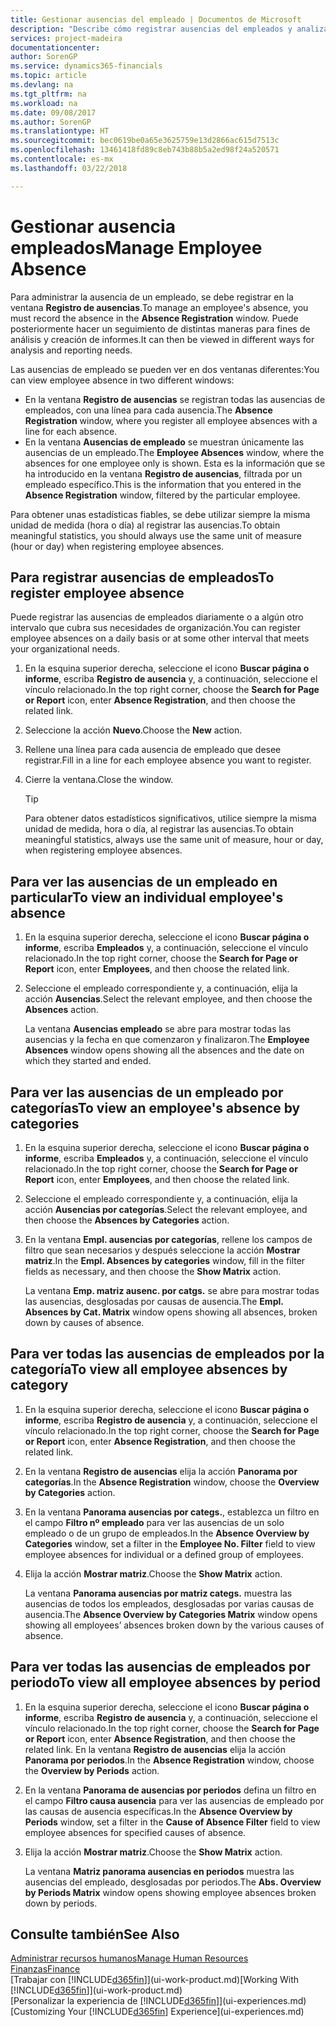 ```yaml
---
title: Gestionar ausencias del empleado | Documentos de Microsoft
description: "Describe cómo registrar ausencias del empleados y analizar las estadísticas de las ausencias."
services: project-madeira
documentationcenter: 
author: SorenGP
ms.service: dynamics365-financials
ms.topic: article
ms.devlang: na
ms.tgt_pltfrm: na
ms.workload: na
ms.date: 09/08/2017
ms.author: SorenGP
ms.translationtype: HT
ms.sourcegitcommit: bec0619be0a65e3625759e13d2866ac615d7513c
ms.openlocfilehash: 13461418fd89c8eb743b88b5a2ed98f24a520571
ms.contentlocale: es-mx
ms.lasthandoff: 03/22/2018

---
```

# <a name="manage-employee-absence"></a><span data-ttu-id="19aac-103">Gestionar ausencia empleados</span><span class="sxs-lookup"><span data-stu-id="19aac-103">Manage Employee Absence</span></span>
<span data-ttu-id="19aac-104">Para administrar la ausencia de un empleado, se debe registrar en la ventana **Registro de ausencias**.</span><span class="sxs-lookup"><span data-stu-id="19aac-104">To manage an employee's absence, you must record the absence in the **Absence Registration** window.</span></span> <span data-ttu-id="19aac-105">Puede posteriormente hacer un seguimiento de distintas maneras para fines de análisis y creación de informes.</span><span class="sxs-lookup"><span data-stu-id="19aac-105">It can then be viewed in different ways for analysis and reporting needs.</span></span>

<span data-ttu-id="19aac-106">Las ausencias de empleado se pueden ver en dos ventanas diferentes:</span><span class="sxs-lookup"><span data-stu-id="19aac-106">You can view employee absence in two different windows:</span></span>

* <span data-ttu-id="19aac-107">En la ventana **Registro de ausencias** se registran todas las ausencias de empleados, con una línea para cada ausencia.</span><span class="sxs-lookup"><span data-stu-id="19aac-107">The **Absence Registration** window, where you register all employee absences with a line for each absence.</span></span>
* <span data-ttu-id="19aac-108">En la ventana **Ausencias de empleado** se muestran únicamente las ausencias de un empleado.</span><span class="sxs-lookup"><span data-stu-id="19aac-108">The **Employee Absences** window, where the absences for one employee only is shown.</span></span> <span data-ttu-id="19aac-109">Esta es la información que se ha introducido en la ventana **Registro de ausencias**, filtrada por un empleado específico.</span><span class="sxs-lookup"><span data-stu-id="19aac-109">This is the information that you entered in the **Absence Registration** window, filtered by the particular employee.</span></span>

<span data-ttu-id="19aac-110">Para obtener unas estadísticas fiables, se debe utilizar siempre la misma unidad de medida (hora o día) al registrar las ausencias.</span><span class="sxs-lookup"><span data-stu-id="19aac-110">To obtain meaningful statistics, you should always use the same unit of measure (hour or day) when registering employee absences.</span></span>

## <a name="to-register-employee-absence"></a><span data-ttu-id="19aac-111">Para registrar ausencias de empleados</span><span class="sxs-lookup"><span data-stu-id="19aac-111">To register employee absence</span></span>
<span data-ttu-id="19aac-112">Puede registrar las ausencias de empleados diariamente o a algún otro intervalo que cubra sus necesidades de organización.</span><span class="sxs-lookup"><span data-stu-id="19aac-112">You can register employee absences on a daily basis or at some other interval that meets your organizational needs.</span></span>

1. <span data-ttu-id="19aac-113">En la esquina superior derecha, seleccione el icono **Buscar página o informe**, escriba **Registro de ausencia** y, a continuación, seleccione el vínculo relacionado.</span><span class="sxs-lookup"><span data-stu-id="19aac-113">In the top right corner, choose the **Search for Page or Report** icon, enter **Absence Registration**, and then choose the related link.</span></span>
2. <span data-ttu-id="19aac-114">Seleccione la acción **Nuevo**.</span><span class="sxs-lookup"><span data-stu-id="19aac-114">Choose the **New** action.</span></span>
3. <span data-ttu-id="19aac-115">Rellene una línea para cada ausencia de empleado que desee registrar.</span><span class="sxs-lookup"><span data-stu-id="19aac-115">Fill in a line for each employee absence you want to register.</span></span>
4. <span data-ttu-id="19aac-116">Cierre la ventana.</span><span class="sxs-lookup"><span data-stu-id="19aac-116">Close the window.</span></span>

    > [!Tip]
    > <span data-ttu-id="19aac-117">Para obtener datos estadísticos significativos, utilice siempre la misma unidad de medida, hora o día, al registrar las ausencias.</span><span class="sxs-lookup"><span data-stu-id="19aac-117">To obtain meaningful statistics, always use the same unit of measure, hour or day, when registering employee absences.</span></span>

## <a name="to-view-an-individual-employees-absence"></a><span data-ttu-id="19aac-118">Para ver las ausencias de un empleado en particular</span><span class="sxs-lookup"><span data-stu-id="19aac-118">To view an individual employee's absence</span></span>
1. <span data-ttu-id="19aac-119">En la esquina superior derecha, seleccione el icono **Buscar página o informe**, escriba **Empleados** y, a continuación, seleccione el vínculo relacionado.</span><span class="sxs-lookup"><span data-stu-id="19aac-119">In the top right corner, choose the **Search for Page or Report** icon, enter **Employees**, and then choose the related link.</span></span>
2. <span data-ttu-id="19aac-120">Seleccione el empleado correspondiente y, a continuación, elija la acción **Ausencias**.</span><span class="sxs-lookup"><span data-stu-id="19aac-120">Select the relevant employee, and then choose the **Absences** action.</span></span>

    <span data-ttu-id="19aac-121">La ventana **Ausencias empleado** se abre para mostrar todas las ausencias y la fecha en que comenzaron y finalizaron.</span><span class="sxs-lookup"><span data-stu-id="19aac-121">The **Employee Absences** window opens showing all the absences and the date on which they started and ended.</span></span>

## <a name="to-view-an-employees-absence-by-categories"></a><span data-ttu-id="19aac-122">Para ver las ausencias de un empleado por categorías</span><span class="sxs-lookup"><span data-stu-id="19aac-122">To view an employee's absence by categories</span></span>
1. <span data-ttu-id="19aac-123">En la esquina superior derecha, seleccione el icono **Buscar página o informe**, escriba **Empleados** y, a continuación, seleccione el vínculo relacionado.</span><span class="sxs-lookup"><span data-stu-id="19aac-123">In the top right corner, choose the **Search for Page or Report** icon, enter **Employees**, and then choose the related link.</span></span>
2. <span data-ttu-id="19aac-124">Seleccione el empleado correspondiente y, a continuación, elija la acción **Ausencias por categorías**.</span><span class="sxs-lookup"><span data-stu-id="19aac-124">Select the relevant employee, and then choose the **Absences by Categories** action.</span></span>
3. <span data-ttu-id="19aac-125">En la ventana **Empl. ausencias por categorías**, rellene los campos de filtro que sean necesarios y después seleccione la acción **Mostrar matriz**.</span><span class="sxs-lookup"><span data-stu-id="19aac-125">In the **Empl. Absences by categories** window, fill in the filter fields as necessary, and then choose the **Show Matrix** action.</span></span>

    <span data-ttu-id="19aac-126">La ventana **Emp. matriz ausenc. por catgs.** se abre para mostrar todas las ausencias, desglosadas por causas de ausencia.</span><span class="sxs-lookup"><span data-stu-id="19aac-126">The **Empl. Absences by Cat. Matrix** window opens showing all absences, broken down by causes of absence.</span></span>

## <a name="to-view-all-employee-absences-by-category"></a><span data-ttu-id="19aac-127">Para ver todas las ausencias de empleados por la categoría</span><span class="sxs-lookup"><span data-stu-id="19aac-127">To view all employee absences by category</span></span>
1. <span data-ttu-id="19aac-128">En la esquina superior derecha, seleccione el icono **Buscar página o informe**, escriba **Registro de ausencia** y, a continuación, seleccione el vínculo relacionado.</span><span class="sxs-lookup"><span data-stu-id="19aac-128">In the top right corner, choose the **Search for Page or Report** icon, enter **Absence Registration**, and then choose the related link.</span></span>
2. <span data-ttu-id="19aac-129">En la ventana **Registro de ausencias** elija la acción **Panorama por categorías**.</span><span class="sxs-lookup"><span data-stu-id="19aac-129">In the **Absence Registration** window, choose the **Overview by Categories** action.</span></span>
3. <span data-ttu-id="19aac-130">En la ventana **Panorama ausencias por categs.**, establezca un filtro en el campo **Filtro nº empleado** para ver las ausencias de un solo empleado o de un grupo de empleados.</span><span class="sxs-lookup"><span data-stu-id="19aac-130">In the **Absence Overview by Categories** window, set a filter in the **Employee No. Filter** field to view employee absences for individual or a defined group of employees.</span></span>
4. <span data-ttu-id="19aac-131">Elija la acción **Mostrar matriz**.</span><span class="sxs-lookup"><span data-stu-id="19aac-131">Choose the **Show Matrix** action.</span></span>

    <span data-ttu-id="19aac-132">La ventana **Panorama ausencias por matriz categs.** muestra las ausencias de todos los empleados, desglosadas por varias causas de ausencia.</span><span class="sxs-lookup"><span data-stu-id="19aac-132">The **Absence Overview by Categories Matrix** window opens showing all employees’ absences broken down by the various causes of absence.</span></span>

## <a name="to-view-all-employee-absences-by-period"></a><span data-ttu-id="19aac-133">Para ver todas las ausencias de empleados por periodo</span><span class="sxs-lookup"><span data-stu-id="19aac-133">To view all employee absences by period</span></span>
1. <span data-ttu-id="19aac-134">En la esquina superior derecha, seleccione el icono **Buscar página o informe**, escriba **Registro de ausencia** y, a continuación, seleccione el vínculo relacionado.</span><span class="sxs-lookup"><span data-stu-id="19aac-134">In the top right corner, choose the **Search for Page or Report** icon, enter **Absence Registration**, and then choose the related link.</span></span>
   <span data-ttu-id="19aac-135">En la ventana **Registro de ausencias** elija la acción **Panorama por periodos**.</span><span class="sxs-lookup"><span data-stu-id="19aac-135">In the **Absence Registration** window, choose the **Overview by Periods** action.</span></span>
2. <span data-ttu-id="19aac-136">En la ventana **Panorama de ausencias por periodos** defina un filtro en el campo **Filtro causa ausencia** para ver las ausencias de empleado por las causas de ausencia específicas.</span><span class="sxs-lookup"><span data-stu-id="19aac-136">In the **Absence Overview by Periods** window, set a filter in the **Cause of Absence Filter** field to view employee absences for specified causes of absence.</span></span>
3. <span data-ttu-id="19aac-137">Elija la acción **Mostrar matriz**.</span><span class="sxs-lookup"><span data-stu-id="19aac-137">Choose the **Show Matrix** action.</span></span>

    <span data-ttu-id="19aac-138">La ventana **Matriz panorama ausencias en periodos** muestra las ausencias del empleado, desglosadas por periodos.</span><span class="sxs-lookup"><span data-stu-id="19aac-138">The **Abs. Overview by Periods Matrix** window opens showing employee absences broken down by periods.</span></span>

## <a name="see-also"></a><span data-ttu-id="19aac-139">Consulte también</span><span class="sxs-lookup"><span data-stu-id="19aac-139">See Also</span></span>
[<span data-ttu-id="19aac-140">Administrar recursos humanos</span><span class="sxs-lookup"><span data-stu-id="19aac-140">Manage Human Resources</span></span>](hr-manage-human-resources.md)  
[<span data-ttu-id="19aac-141">Finanzas</span><span class="sxs-lookup"><span data-stu-id="19aac-141">Finance</span></span>](finance.md)  
<span data-ttu-id="19aac-142">[Trabajar con [!INCLUDE[d365fin](includes/d365fin_md.md)]](ui-work-product.md)</span><span class="sxs-lookup"><span data-stu-id="19aac-142">[Working With [!INCLUDE[d365fin](includes/d365fin_md.md)]](ui-work-product.md)</span></span>  
<span data-ttu-id="19aac-143">[Personalizar la experiencia de [!INCLUDE[d365fin](includes/d365fin_md.md)]](ui-experiences.md)</span><span class="sxs-lookup"><span data-stu-id="19aac-143">[Customizing Your [!INCLUDE[d365fin](includes/d365fin_md.md)] Experience](ui-experiences.md)</span></span>

